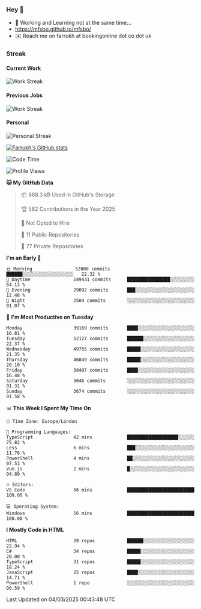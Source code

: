 ### Hey 👋

- 🏃 Working and Learning not at the same time...
- https://mfsbo.github.io/mfsbo/
- ✉️ Reach me on farrukh at bookingonline dot co dot uk

### Streak
#### Current Work
![Work Streak](https://streak-stats.demolab.com/?user=mfsbo)
#### Previous Jobs
![Work Streak](https://streak-stats.demolab.com/?user=farrukhcw)
#### Personal
![Personal Streak](https://streak-stats.demolab.com/?user=farrukhsubhani)

[![Farrukh's GitHub stats](https://github-readme-stats.vercel.app/api?username=mfsbo&hide=stars&count_private=true)](https://github.com/mfsbo/)

<!--START_SECTION:waka-->
![Code Time](http://img.shields.io/badge/Code%20Time-905%20hrs%2048%20mins-blue)

![Profile Views](http://img.shields.io/badge/Profile%20Views-0-blue)

**🐱 My GitHub Data** 

> 📦 888.3 kB Used in GitHub's Storage 
 > 
> 🏆 582 Contributions in the Year 2025
 > 
> 🚫 Not Opted to Hire
 > 
> 📜 11 Public Repositories 
 > 
> 🔑 77 Private Repositories 
 > 
**I'm an Early 🐤** 

```text
🌞 Morning                52000 commits       ██████░░░░░░░░░░░░░░░░░░░   22.32 % 
🌆 Daytime                149431 commits      ████████████████░░░░░░░░░   64.13 % 
🌃 Evening                29092 commits       ███░░░░░░░░░░░░░░░░░░░░░░   12.48 % 
🌙 Night                  2504 commits        ░░░░░░░░░░░░░░░░░░░░░░░░░   01.07 % 
```
📅 **I'm Most Productive on Tuesday** 

```text
Monday                   39169 commits       ████░░░░░░░░░░░░░░░░░░░░░   16.81 % 
Tuesday                  52127 commits       ██████░░░░░░░░░░░░░░░░░░░   22.37 % 
Wednesday                49755 commits       █████░░░░░░░░░░░░░░░░░░░░   21.35 % 
Thursday                 46849 commits       █████░░░░░░░░░░░░░░░░░░░░   20.10 % 
Friday                   38407 commits       ████░░░░░░░░░░░░░░░░░░░░░   16.48 % 
Saturday                 3046 commits        ░░░░░░░░░░░░░░░░░░░░░░░░░   01.31 % 
Sunday                   3674 commits        ░░░░░░░░░░░░░░░░░░░░░░░░░   01.58 % 
```


📊 **This Week I Spent My Time On** 

```text
🕑︎ Time Zone: Europe/London

💬 Programming Languages: 
TypeScript               42 mins             ███████████████████░░░░░░   75.82 % 
Less                     6 mins              ███░░░░░░░░░░░░░░░░░░░░░░   11.76 % 
PowerShell               4 mins              ██░░░░░░░░░░░░░░░░░░░░░░░   07.53 % 
Vue.js                   2 mins              █░░░░░░░░░░░░░░░░░░░░░░░░   04.89 % 

🔥 Editors: 
VS Code                  56 mins             █████████████████████████   100.00 % 

💻 Operating System: 
Windows                  56 mins             █████████████████████████   100.00 % 
```

**I Mostly Code in HTML** 

```text
HTML                     39 repos            ██████░░░░░░░░░░░░░░░░░░░   22.94 % 
C#                       34 repos            █████░░░░░░░░░░░░░░░░░░░░   20.00 % 
TypeScript               31 repos            █████░░░░░░░░░░░░░░░░░░░░   18.24 % 
JavaScript               25 repos            ████░░░░░░░░░░░░░░░░░░░░░   14.71 % 
PowerShell               1 repo              ░░░░░░░░░░░░░░░░░░░░░░░░░   00.59 % 
```




 Last Updated on 04/03/2025 00:43:48 UTC
<!--END_SECTION:waka-->
<!--
**mfsbo/mfsbo** is a ✨ _special_ ✨ repository because its `README.md` (this file) appears on your GitHub profile.

Here are some ideas to get you started:

- 🔭 I’m currently working on ...
- 🌱 I’m currently learning ...
- 👯 I’m looking to collaborate on ...
- 🤔 I’m looking for help with ...
- 💬 Ask me about ...
- 📫 How to reach me: ...
- 😄 Pronouns: ...
- ⚡ Fun fact: ...
-->
